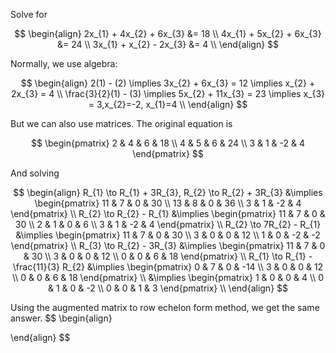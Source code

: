 Solve for

$$
\begin{align}
2x_{1} + 4x_{2} + 6x_{3} &= 18 \\
4x_{1} + 5x_{2} + 6x_{3} &= 24  \\
3x_{1} + x_{2} - 2x_{3} &= 4 \\
\end{align}
$$

Normally, we use algebra:

$$
\begin{align}
2(1) - (2) \implies 3x_{2} + 6x_{3} = 12 \implies x_{2} + 2x_{3} = 4 \\
\frac{3}{2}(1) - (3) \implies 5x_{2} + 11x_{3} = 23 \implies x_{3} = 3,x_{2}=-2, x_{1}=4 \\
\end{align}
$$

But we can also use matrices. The original equation is

$$
\begin{pmatrix}
2 & 4 & 6 & 18 \\
4 & 5 & 6 & 24 \\
3 & 1 & -2 & 4
\end{pmatrix}
$$

And solving

$$
\begin{align}
R_{1} \to R_{1} + 3R_{3}, R_{2} \to R_{2} + 3R_{3} &\implies 
\begin{pmatrix}
11 & 7 & 0 & 30 \\
13 & 8 & 0 & 36 \\
3 & 1 & -2 & 4
\end{pmatrix} \\
R_{2} \to R_{2} - R_{1} &\implies 
\begin{pmatrix}
11 & 7 & 0 & 30 \\
2 & 1 & 0 & 6 \\
3 & 1 & -2 & 4
\end{pmatrix} \\
R_{2} \to 7R_{2} - R_{1} &\implies 
\begin{pmatrix}
11 & 7 & 0 & 30 \\
3 & 0 & 0 & 12 \\
1 & 0 & -2 & -2
\end{pmatrix} \\
R_{3} \to R_{2} - 3R_{3} &\implies
\begin{pmatrix}
11 & 7 & 0 & 30 \\
3 & 0 & 0 & 12 \\
0 & 0 & 6 & 18
\end{pmatrix} \\
R_{1} \to R_{1} - \frac{11}{3} R_{2} &\implies
\begin{pmatrix}
0 & 7 & 0 & -14 \\
3 & 0 & 0 & 12 \\
0 & 0 & 6 & 18
\end{pmatrix} \\
&\implies 
\begin{pmatrix}
1 & 0 & 0 & 4 \\
0 & 1 & 0 & -2 \\
0 & 0 & 1 & 3
\end{pmatrix} \\
\end{align}
$$

Using the augmented matrix to row echelon form method, we get the same answer.
$$
\begin{align}

\end{align}
$$

